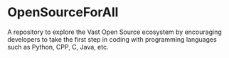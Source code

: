 # OpenSourceForAll
A repository to explore the Vast Open Source ecosystem by encouraging developers to take the first step in coding with programming languages such as Python, CPP, C, Java, etc.  
